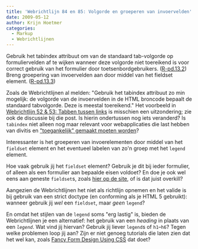 ```yaml
---
title: 'Webrichtlijn 84 en 85: Volgorde en groeperen van invoervelden'
date: 2009-05-12
author: Krijn Hoetmer
categories: 
  - Markup
  - Webrichtlijnen
---
```

Gebruik het tabindex attribuut om van de standaard tab-volgorde op formuliervelden af te wijken wanneer deze volgorde niet toereikend is voor correct gebruik van het formulier door toetsenbordgebruikers. ([R-pd.13.2](http://www.webrichtlijnen.nl/handleiding/ontwikkeling/productie/formulieren/toegankelijkheid/toetsenbord-navigatie/#r-pd-13-2)) Breng groepering van invoervelden aan door middel van het fieldset element. ([R-pd.13.3](http://www.webrichtlijnen.nl/handleiding/ontwikkeling/productie/formulieren/toegankelijkheid/invoervelden-groeperen/#r-pd-13-3))

Zoals de Webrichtlijnen al melden: "Gebruik het tabindex attribuut zo min mogelijk: de volgorde van de invoervelden in de HTML broncode bepaalt de standaard tabvolgorde. Deze is meestal toereikend." Het voorbeeld in [Webrichtlijn 52 & 53: Tabben tussen links](/blog/2008/09/webrichtlijnen-tabben) is misschien een uitzondering; zie ook de discussie bij die post. Is hierin ondertussen nog iets veranderd? Is `tabindex` niet alleen nog maar relevant voor webapplicaties die last hebben van divitis en ["toegankelijk" gemaakt moeten worden](http://www.w3.org/TR/wai-aria-practices/#keyboard "WAI-ARIA Best Practices - Keyboard and Structural Navigation")?

Interessanter is het groeperen van invoerelementen door middel van het `fieldset` element en het eventueel labelen van zo'n groep met het `legend` element.

Hoe vaak gebruik jij het `fieldset` element? Gebruik je dit bij ieder formulier, of alleen als een formulier aan bepaalde eisen voldoet? En doe je ook wel eens aan geneste `fieldset`s, zoals [hier op de site](/bijeenkomsten/planning#formulier-1), of is dat juist overkill?

Aangezien de Webrichtlijnen het niet als richtlijn opnemen en het valide is bij gebruik van een strict doctype (en conforming als je HTML 5 gebruikt): wanneer gebruik jij _wel_ een `fieldset`, maar _geen_ `legend`?

En omdat het stijlen van de `legend` soms "erg lastig" is, bieden de Webrichtlijnen je een alternatief: het gebruik van een _heading_ in plaats van een _`legend`_. Wat vind jij hiervan? Gebruik jij liever `legend`s of `h1`–`h6`? Tegen welke problemen loop jij aan? Zijn er niet genoeg tutorials die laten zien dat het wel kan, zoals [Fancy Form Design Using CSS](http://www.sitepoint.com/article/fancy-form-design-css/) dat doet?

